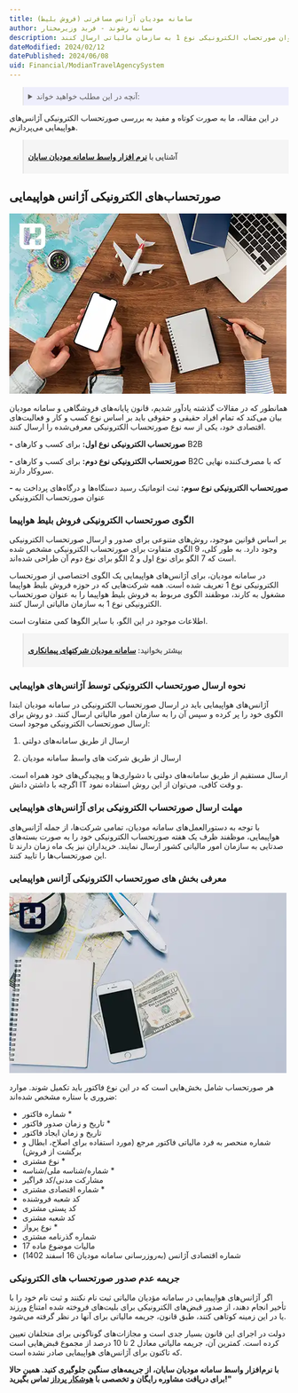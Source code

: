 ```yaml
---
title: سامانه مودیان آژانس مسافرتی (فروش بلیط)
author: سمانه رشوند - فربد وزیرمختار
description: همه شرکت‌هایی که در حوزه فروش بلیط هواپیما مشغول به کارند، موظفند الگوی مربوط به فروش بلیط هواپیما را به عنوان صورتحساب الکترونیکی نوع 1 به سازمان مالیاتی ارسال کنند.
dateModified: 2024/02/12
datePublished: 2024/06/08
uid: Financial/ModianTravelAgencySystem
---
```


<blockquote style="background-color:#eeeefc; padding:0.5rem">
<details>
  <summary>آنچه در این مطلب خواهید خواند:</summary>
  <ul>
    <li>صورتحساب الکترونیکی آژانس‌های هواپیمایی</li>
    <li>الگوی صورتحساب الکترونیکی فروش بلیط هواپیما</li>
    <li>نحوه ارسال صورتحساب الکترونیکی توسط آژانس‌های هواپیمایی</li>
    <li>مهلت ارسال صورتحساب الکترونیکی برای آژانس‌های هواپیمایی</li>
    <li>معرفی بخش های صورتحساب الکترونیکی آژانس هواپیمایی</li>
    <li>جریمه عدم صدور صورتحساب های الکترونیکی</li>
  </ul>
</details>
</blockquote>


در این مقاله، ما به صورت کوتاه و مفید به بررسی صورتحساب الکترونیکی آژانس‌های هواپیمایی می‌پردازیم.

<blockquote style="background-color:#f5f5f5; padding:0.5rem">
<p><strong>آشنایی با <a href="https://www.hooshkar.com/Software/Sayan/Module/TpTaxGov" target="_blank">نرم افزار واسط سامانه مودیان سایان
</a></strong></p></blockquote>

## صورتحساب‌های الکترونیکی آژانس‌ هواپیمایی

![صورتحساب‌های الکترونیکی آژانس‌ هواپیمایی](./Images/ModianSystemTemplateForTravelAgencies.webp)

همانطور که در مقالات گذشته یادآور شدیم، قانون پایانه‌های فروشگاهی و سامانه مودیان بیان می‌کند که تمام افراد حقیقی و حقوقی باید بر اساس نوع کسب و کار و فعالیت‌های اقتصادی خود، یکی از سه نوع صورتحساب الکترونیکی معرفی‌شده را ارسال کنند.

**-	صورتحساب الکترونیکی نوع اول:** برای کسب و کارهای B2B

**-	صورتحساب الکترونیکی نوع دوم:** برای کسب و کارهای B2C که با مصرف‌کننده نهایی سروکار دارند.

**-	صورتحساب الکترونیکی نوع سوم:** ثبت اتوماتیک رسید دستگاه‌ها و درگاه‌های پرداخت به عنوان صورتحساب الکترونیکی

### الگوی صورتحساب الکترونیکی فروش بلیط هواپیما

بر اساس قوانین موجود، روش‌های متنوعی برای صدور و ارسال صورتحساب الکترونیکی وجود دارد. به طور کلی، 9 الگوی متفاوت برای صورتحساب الکترونیکی مشخص شده است که 7 الگو برای نوع اول و 2 الگو برای نوع دوم آن طراحی شده‌اند.

در سامانه مودیان، برای آژانس‌های هواپیمایی یک الگوی اختصاصی از صورتحساب الکترونیکی نوع 1 تعریف شده است. همه شرکت‌هایی که در حوزه فروش بلیط هواپیما مشغول به کارند، موظفند الگوی مربوط به فروش بلیط هواپیما را به عنوان صورتحساب الکترونیکی نوع 1 به سازمان مالیاتی ارسال کنند.

اطلاعات موجود در این الگو، با سایر الگوها کمی متفاوت است.

<blockquote style="background-color:#f5f5f5; padding:0.5rem">
<p><strong>بیشتر بخوانید: <a href="https://www.hooshkar.com/Wiki/Financial/ModianContractorSystem" target="_blank">سامانه مودیان شرکتهای پیمانکاری</a></p></strong></blockquote>

### نحوه ارسال صورتحساب الکترونیکی توسط آژانس‌های هواپیمایی

آژانس‌های هواپیمایی باید در ارسال صورتحساب الکترونیکی در سامانه مودیان ابتدا الگوی خود را پر کرده و سپس آن را به سازمان امور مالیاتی ارسال کنند.
دو روش برای ارسال صورتحساب الکترونیکی موجود است:

1. ارسال از طریق سامانه‌های دولتی

2. ارسال از طریق شرکت های واسط سامانه مودیان

ارسال مستقیم از طریق سامانه‌های دولتی با دشواری‌ها و پیچیدگی‌های خود همراه است. اگرچه با داشتن دانش IT و وقت کافی، می‌توان از این روش استفاده نمود.

### مهلت ارسال صورتحساب الکترونیکی برای آژانس‌های هواپیمایی


با توجه به دستورالعمل‌های سامانه مودیان، تمامی شرکت‌ها، از جمله آژانس‌های هواپیمایی، موظفند ظرف یک هفته صورتحساب الکترونیکی خود را به صورت بسته‌های صدتایی به سازمان امور مالیاتی کشور ارسال نمایند. خریداران نیز یک ماه زمان دارند تا این صورتحساب‌ها را تایید کنند.

### معرفی بخش های صورتحساب الکترونیکی آژانس هواپیمایی

![معرفی بخش های صورتحساب الکترونیکی آژانس هواپیمایی](./Images/EssentialSectionsOfAirlineAgencyInvoices.webp)

هر صورتحساب شامل بخش‌هایی است که در این نوع فاکتور باید تکمیل شوند. موارد ضروری با  ستاره مشخص شده‌اند:

- شماره فاکتور *
- تاریخ و زمان صدور فاکتور *
- تاریخ و زمان ایجاد فاکتور
- شماره منحصر به فرد مالیاتی فاکتور مرجع (مورد استفاده برای اصلاح، ابطال و برگشت از فروش)
- نوع مشتری *
- شماره/شناسه ملی/شناسه *
- مشارکت مدنی/کد فراگیر
- شماره اقتصادی مشتری *
- کد شعبه فروشنده
- کد پستی مشتری
- کد شعبه مشتری
- نوع پرواز *
- شماره گذرنامه مشتری
- مالیات موضوع ماده 17
- شماره اقتصادی آژانس (به‌روزرسانی سامانه مودیان 16 اسفند 1402)

### جریمه عدم صدور صورتحساب های الکترونیکی

اگر آژانس‌های هواپیمایی در سامانه مؤدیان مالیاتی ثبت نام نکنند و ثبت نام خود را با تأخیر انجام دهند، از صدور قبض‌های الکترونیکی برای بلیت‌های فروخته شده امتناع ورزند یا در این زمینه کوتاهی کنند، طبق قانون، جریمه مالیاتی برای آنها در نظر گرفته می‌شود.

دولت در اجرای این قانون بسیار جدی است و مجازات‌های گوناگونی برای متخلفان تعیین کرده است. کمترین آن، جریمه مالیاتی معادل 2 تا 10 درصد از مجموع قبض‌هایی است که تاکنون برای آژانس‌های هواپیمایی صادر نشده است.

**با نرم‌افزار واسط سامانه مودیان سایان، از جریمه‌های سنگین جلوگیری کنید. همین حالا برای دریافت مشاوره رایگان و تخصصی با <a href="https://www.hooshkar.com" target="_blank">هوشکار پرداز</a> تماس بگیرید!"**